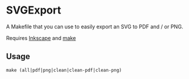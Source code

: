 # SVGExport

A Makefile that you can use to easily export an SVG to PDF and / or PNG.

Requires [Inkscape](https://inkscape.org/) and [make](https://en.wikipedia.org/wiki/Make_(software))

## Usage

```
make (all|pdf|png|clean|clean-pdf|clean-png)
```
